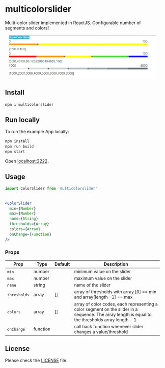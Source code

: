 

# multicolorslider

Multi-color slider implemented in ReactJS.  Configurable number of segments and colors! 

<p align="center">
  <a href="https://shiminq.github.io/multicolorslider/">
    <img alt="multicolorslider" src="https://github.com/shiminq/multicolorslider/blob/master/demo.JPG" width="480">
  </a>
</p>

## Install
```sh
npm i multicolorslider
```

## Run locally

To run the example App locally:

```sh
npm install
npm run build
npm start
```

Open [localhost:2222](http://localhost:2222/).

## Usage

```jsx
import ColorSlider from 'multicolorslider'
```


```jsx

<ColorSlider
  min={Number}
  max={Number}
  name={String}
  thresholds={Array}
  colors={Array}
  onChange={Function}
/>
``` 

### Props
Prop   	 			 |  Type      |   Default |  Description
---------   	 |  -------   |  -------      |  -----------
`min`     		 |  number    |  				   	|  minimum value on the slider
`max`    			 |  number    |  				  |  maximum value on the slider
`name`       |  string    |             |  name of the slider
`thresholds`  |  array    |  []          |  array of thresholds with array [0] == min and array[length -1] == max
`colors`     |  array  |     []          |  array of color codes, each representing a color segment on the slider in a sequence.  The array length is equal to the thresholds array length - 1
`onChange` | function |          | call back function whenever slider changes a value/threshold



## License

Please check the [LICENSE](LICENSE) file.